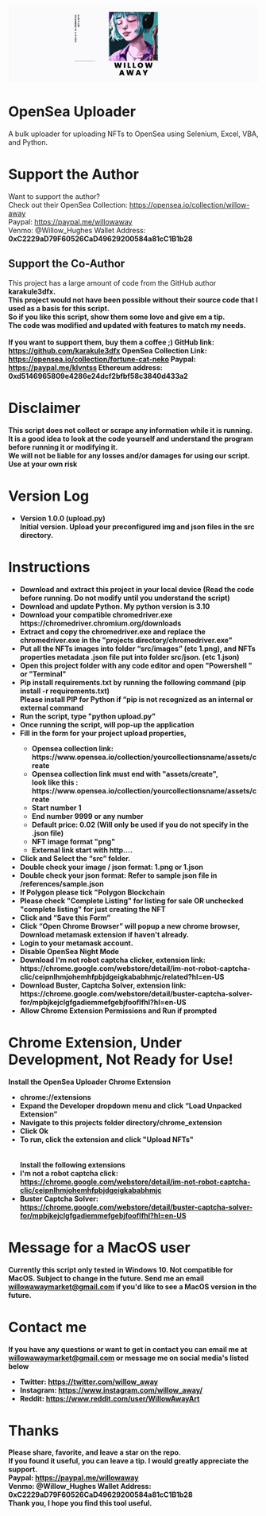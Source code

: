 ![Cover photo](cover.jpg)

# OpenSea Uploader
A bulk uploader for uploading NFTs to OpenSea using Selenium, Excel, VBA, and Python.
  
# Support the Author
Want to support the author?<br>
Check out their OpenSea Collection: https://opensea.io/collection/willow-away<br>
Paypal: https://paypal.me/willowaway<br>
Venmo: @Willow_Hughes
Wallet Address: <B>0xC2229aD79F60526CaD49629200584a81cC1B1b28</b><br>

## Support the Co-Author
This project has a large amount of code from the GitHub author <b>karakule3dfx<b>. <br>
This project would not have been possible without their source code that I used as a basis for this script. <br>
So if you like this script, show them some love and give em a tip.<br>
The code was modified and updated with features to match my needs.<br><br>
If you want to support them, buy them a coffee ;)
GitHub link: https://github.com/karakule3dfx
OpenSea Collection Link: https://opensea.io/collection/fortune-cat-neko
Paypal: https://paypal.me/klvntss
Ethereum address: 0xd5146965809e4286e24dcf2bfbf58c3840d433a2

# Disclaimer
This script does not collect or scrape any information while it is running.<br>
It is a good idea to look at the code yourself and understand the program before running it or modifying it.<br>
We will not be liable for any losses and/or damages for using our script. <br>
<b>Use at your own risk<b>
  
# Version Log
<ul>
  <li><b>Version 1.0.0 (upload.py)</b><br>
      Initial version. Upload your preconfigured img and json files in the src directory.<br>
  </li>
</ul>

# Instructions
<ul>
  <li>Download and extract this project in your local device (Read the code before running. Do not modify until you understand the script)</li>
  <li>Download and update Python. My python version is <b>3.10</b></li>
  <li>Download your compatible chromedriver.exe https://chromedriver.chromium.org/downloads</li>
  <li>Extract and copy the chromedriver.exe and replace the chromedriver.exe in the "projects directory/chromedriver.exe"
  <li>Put all the NFTs images into folder “src/images” (etc 1.png), and NFTs properties metadata .json file put into folder src/json. (etc 1.json)</li>
  <li>Open this project folder with any code editor and open "Powershell " or "Terminal"</li>
  <li>Pip install requirements.txt by running the following command (pip install -r requirements.txt) <br>
    Please install PIP for Python if “pip is not recognized as an internal or external command</li>
  <li>Run the script, type "python upload.py"</li>
  <li>Once running the script, will pop-up the application </li>
  <li>Fill in the form for your project upload properties, </li>
  <ul>
    <li>Opensea collection link: https://www.opensea.io/collection/yourcollectionsname/<B>assets/create</b></li>
    <li>Opensea collection link must end with "assets/create", <br>
    look like this : https://www.opensea.io/collection/yourcollectionsname/<B>assets/create</b></li>
    <li>Start number 1</li>
    <li>End number 9999 or any number</li>
    <li>Default price: 0.02 (Will only be used if you do not specify in the .json file)</li>
    <li>NFT image format "png"</li>
    <li>External link start with http….</li>
  </ul>
  <li>Click and Select the “src” folder.</li>
  <li>Double check your image / json format: 1.png or 1.json</li>
  <li>Double check your json format: Refer to sample json file in /references/sample.json</li>
  <li>If Polygon please tick "Polygon Blockchain</li>
  <li>Please check "Complete Listing" for <b>listing for sale<b> OR unchecked "complete listing" for just creating the NFT</li>
  <li>Click and “Save this Form”</li>
  <li>Click “Open Chrome Browser” will popup a new chrome browser, Download metamask extension if haven't already.</li>
  <li>Login to your metamask account.</li>
  <li>Disable OpenSea Night Mode</li>
  <li>Download I'm not robot captcha clicker, extension link: https://chrome.google.com/webstore/detail/im-not-robot-captcha-clic/ceipnlhmjohemhfpbjdgeigkababhmjc/related?hl=en-US</li>
  <li>Download Buster, Captcha Solver, extension link: https://chrome.google.com/webstore/detail/buster-captcha-solver-for/mpbjkejclgfgadiemmefgebjfooflfhl?hl=en-US</li>
  <li>Allow Chrome Extension Permissions and <b>Run</b> if prompted</li>
</ul>

# Chrome Extension, Under Development, Not Ready for Use!
Install the OpenSea Uploader Chrome Extension<br>
* chrome://extensions<br>
* Expand the Developer dropdown menu and click “Load Unpacked Extension”<br>
* Navigate to this projects folder directory/chrome_extension<br>
* Click Ok<br>
* To run, click the extension and click "Upload NFTs"<br>
<br><br>
Install the following extensions<br>
* I'm not a robot captcha click: https://chrome.google.com/webstore/detail/im-not-robot-captcha-clic/ceipnlhmjohemhfpbjdgeigkababhmjc<br>
* Buster Captcha Solver: https://chrome.google.com/webstore/detail/buster-captcha-solver-for/mpbjkejclgfgadiemmefgebjfooflfhl?hl=en-US<br>

# Message for a MacOS user
Currently this script only tested in Windows 10. Not compatible for MacOS. Subject to change in the future. Send me an email <b>willowawaymarket@gmail.com</b> if you'd like to see a MacOS version in the future.

# Contact me
If you have any questions or want to get in contact you can email me at willowawaymarket@gmail.com or message me on social media's listed below<br>
* Twitter: https://twitter.com/willow_away
* Instagram: https://www.instagram.com/willow_away/
* Reddit: https://www.reddit.com/user/WillowAwayArt

# Thanks
Please share, favorite, and leave a <b>star<b> on the repo.<br>
If you found it useful, you can leave a tip. I would greatly appreciate the support. <br>
Paypal: https://paypal.me/willowaway<br>
Venmo: @Willow_Hughes
Wallet Address: <B>0xC2229aD79F60526CaD49629200584a81cC1B1b28</b><br>
Thank you, I hope you find this tool useful. </p>
